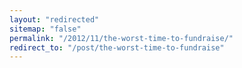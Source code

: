 ```yaml
---
layout: "redirected"
sitemap: "false"
permalink: "/2012/11/the-worst-time-to-fundraise/"
redirect_to: "/post/the-worst-time-to-fundraise"
---
```




